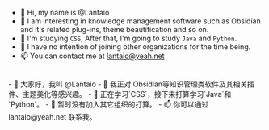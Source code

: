 - 👋 Hi, my name is @Lantaio
- 👀 I am interesting in knowledge management software such as Obsidian and it's related plug-ins, theme beautification and so on.
- 🌱 I'm studying `CSS`, After that, I'm going to study `Java` and `Python`.
- 💞️ I have no intention of joining other organizations for the time being.
- 📫 You can contact me at lantaio@yeah.net
<br/>
- 👋 大家好，我叫 @Lantaio
- 👀 我正对 Obsidian等知识管理类软件及其相关插件、主题美化等感兴趣。
- 🌱 正在学习`CSS`，接下来打算学习`Java`和`Python`。
- 💞️ 暂时没有加入其它组织的打算。
- 📫 你可以通过 lantaio@yeah.net 联系我。
